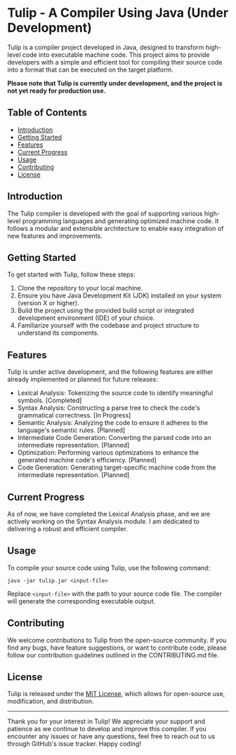 # Tulip - A Compiler Using Java (Under Development)

Tulip is a compiler project developed in Java, designed to transform high-level code into executable machine code. This project aims to provide developers with a simple and efficient tool for compiling their source code into a format that can be executed on the target platform.

**Please note that Tulip is currently under development, and the project is not yet ready for production use.**

## Table of Contents
- [Introduction](#introduction)
- [Getting Started](#getting-started)
- [Features](#features)
- [Current Progress](#current-progress)
- [Usage](#usage)
- [Contributing](#contributing)
- [License](#license)

## Introduction

The Tulip compiler is developed with the goal of supporting various high-level programming languages and generating optimized machine code. It follows a modular and extensible architecture to enable easy integration of new features and improvements.

## Getting Started

To get started with Tulip, follow these steps:

1. Clone the repository to your local machine.
2. Ensure you have Java Development Kit (JDK) installed on your system (version X or higher).
3. Build the project using the provided build script or integrated development environment (IDE) of your choice.
4. Familiarize yourself with the codebase and project structure to understand its components.

## Features

Tulip is under active development, and the following features are either already implemented or planned for future releases:

- Lexical Analysis: Tokenizing the source code to identify meaningful symbols. [Completed]
- Syntax Analysis: Constructing a parse tree to check the code's grammatical correctness. [In Progress]
- Semantic Analysis: Analyzing the code to ensure it adheres to the language's semantic rules. [Planned]
- Intermediate Code Generation: Converting the parsed code into an intermediate representation. [Planned]
- Optimization: Performing various optimizations to enhance the generated machine code's efficiency. [Planned]
- Code Generation: Generating target-specific machine code from the intermediate representation. [Planned]

## Current Progress

As of now, we have completed the Lexical Analysis phase, and we are actively working on the Syntax Analysis module. I am dedicated to delivering a robust and efficient compiler.

## Usage

To compile your source code using Tulip, use the following command:

```java -jar tulip.jar <input-file>```


Replace `<input-file>` with the path to your source code file. The compiler will generate the corresponding executable output.

## Contributing

We welcome contributions to Tulip from the open-source community. If you find any bugs, have feature suggestions, or want to contribute code, please follow our contribution guidelines outlined in the CONTRIBUTING.md file.

## License

Tulip is released under the [MIT License](LICENSE), which allows for open-source use, modification, and distribution.

---

Thank you for your interest in Tulip! We appreciate your support and patience as we continue to develop and improve this compiler. If you encounter any issues or have any questions, feel free to reach out to us through GitHub's issue tracker. Happy coding!

